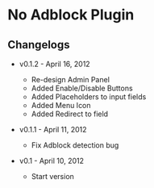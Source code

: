 No Adblock Plugin
================================

## Changelogs

- v0.1.2 - April 16, 2012
	- Re-design Admin Panel
	- Added Enable/Disable Buttons
	- Added Placeholders to input fields
	- Added Menu Icon
	- Added Redirect to field

- v0.1.1 - April 11, 2012
	- Fix Adblock detection bug

- v0.1 - April 10, 2012
	- Start version